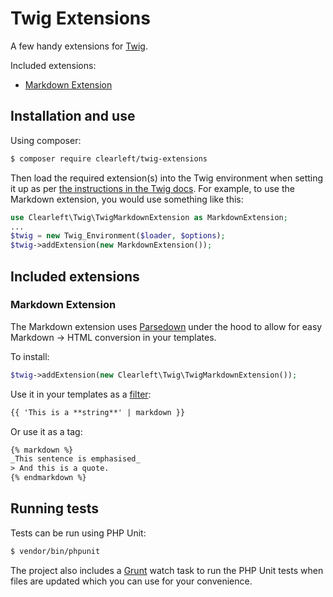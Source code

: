 Twig Extensions
===============

A few handy extensions for [Twig](http://twig.sensiolabs.org/).

Included extensions:

- [Markdown Extension](#markdown-extension)

## Installation and use

Using composer:

```bash
$ composer require clearleft/twig-extensions
```

Then load the required extension(s) into the Twig environment when setting it up as per [the instructions in the Twig docs](http://twig.sensiolabs.org/doc/api.html#using-extensions). For example, to use the Markdown extension, you would use something like this:

```php
use Clearleft\Twig\TwigMarkdownExtension as MarkdownExtension;
...
$twig = new Twig_Environment($loader, $options);
$twig->addExtension(new MarkdownExtension());
```

## Included extensions

### Markdown Extension

The Markdown extension uses [Parsedown](http://parsedown.org/) under the hood to allow for easy Markdown -> HTML conversion in your templates.

To install:

```php
$twig->addExtension(new Clearleft\Twig\TwigMarkdownExtension());
```

Use it in your templates as a [filter](http://twig.sensiolabs.org/doc/filters/index.html):

```html
{{ 'This is a **string**' | markdown }}
```

Or use it as a tag:

```html
{% markdown %}
_This sentence is emphasised_
> And this is a quote.
{% endmarkdown %}
```

## Running tests

Tests can be run using PHP Unit:

```bash
$ vendor/bin/phpunit 
```

The project also includes a [Grunt](http://gruntjs.com) watch task to run the PHP Unit tests when files are updated which you can use for your convenience.